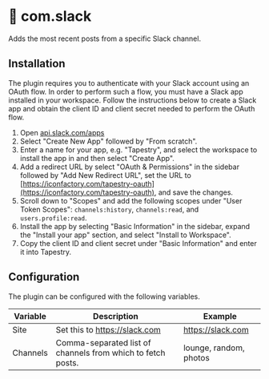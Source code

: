 # 🔌 com.slack

Adds the most recent posts from a specific Slack channel.

## Installation

The plugin requires you to authenticate with your Slack account using an OAuth flow.
In order to perform such a flow, you must have a Slack app installed in your workspace.
Follow the instructions below to create a Slack app and obtain the client ID and client secret needed to perform the OAuth flow.

1. Open [api.slack.com/apps](https://api.slack.com/apps)
2. Select "Create New App" followed by "From scratch".
4. Enter a name for your app, e.g. "Tapestry", and select the workspace to install the app in and then select "Create App".
5. Add a redirect URL by select "OAuth & Permissions" in the sidebar followed by "Add New Redirect URL", set the URL to [https://iconfactory.com/tapestry-oauth](https://iconfactory.com/tapestry-oauth), and save the changes.
6. Scroll down to "Scopes" and add the following scopes under "User Token Scopes": `channels:history`, `channels:read`, and `users.profile:read`.
7. Install the app by selecting "Basic Information" in the sidebar, expand the "Install your app" section, and select "Install to Workspace".
8. Copy the client ID and client secret under "Basic Information" and enter it into Tapestry.

## Configuration

The plugin can be configured with the following variables.

|Variable|Description|Example|
|-|-|-|
|Site|Set this to https://slack.com|https://slack.com|
|Channels|Comma-separated list of channels from which to fetch posts.|lounge, random, photos|
